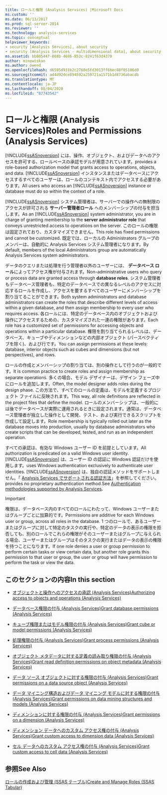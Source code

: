 ```yaml
---
title: ロールと権限 (Analysis Services) |Microsoft Docs
ms.custom: ''
ms.date: 06/13/2017
ms.prod: sql-server-2014
ms.reviewer: ''
ms.technology: analysis-services
ms.topic: conceptual
helpviewer_keywords:
- security [Analysis Services], about security
- security [Analysis Services - multidimensional data], about security
ms.assetid: bb885447-868b-4686-853c-8241f63d4370
author: minewiskan
ms.author: owend
ms.openlocfilehash: d6595d931b2c2760e5fd3013ff6bec88f85106d0
ms.sourcegitcommit: ad4d92dce894592a259721a1571b1d8736abacdb
ms.translationtype: MT
ms.contentlocale: ja-JP
ms.lasthandoff: 08/04/2020
ms.locfileid: "87743542"
---
```

# <a name="roles-and-permissions-analysis-services"></a><span data-ttu-id="2c042-102">ロールと権限 (Analysis Services)</span><span class="sxs-lookup"><span data-stu-id="2c042-102">Roles and Permissions (Analysis Services)</span></span>
  [!INCLUDE[ssASnoversion](../../includes/ssasnoversion-md.md)] <span data-ttu-id="2c042-103">には、操作、オブジェクト、およびデータへのアクセスを許可する、ロールベースの承認モデルが用意されています。</span><span class="sxs-lookup"><span data-stu-id="2c042-103">provides a role-based authorization model that grants access to operations, objects, and data.</span></span> <span data-ttu-id="2c042-104">[!INCLUDE[ssASnoversion](../../includes/ssasnoversion-md.md)] インスタンスまたはデータベースにアクセスするすべてのユーザーは、ロールのコンテキスト内でアクセスする必要があります。</span><span class="sxs-lookup"><span data-stu-id="2c042-104">All users who access an [!INCLUDE[ssASnoversion](../../includes/ssasnoversion-md.md)] instance or database must do so within the context of a role.</span></span>  
  
 <span data-ttu-id="2c042-105">[!INCLUDE[ssASnoversion](../../includes/ssasnoversion-md.md)] システム管理者は、サーバーでの操作への無制限のアクセスが許可される **サーバー管理者ロール** へのメンバーシップの付与を担当します。</span><span class="sxs-lookup"><span data-stu-id="2c042-105">As an [!INCLUDE[ssASnoversion](../../includes/ssasnoversion-md.md)] system administrator, you are in charge of granting membership to the **server administrator role** that conveys unrestricted access to operations on the server.</span></span> <span data-ttu-id="2c042-106">このロールの権限は固定されており、カスタマイズできません。</span><span class="sxs-lookup"><span data-stu-id="2c042-106">This role has fixed permissions and cannot be customized.</span></span> <span data-ttu-id="2c042-107">既定では、ローカルの Administrators グループのメンバーは、自動的に Analysis Services システム管理者になります。</span><span class="sxs-lookup"><span data-stu-id="2c042-107">By default, members of the local Administrators group are automatically Analysis Services system administrators.</span></span>  
  
 <span data-ttu-id="2c042-108">データのクエリまたは処理を行う管理者以外のユーザーには、 **データベース ロール**によってアクセス権が付与されます。</span><span class="sxs-lookup"><span data-stu-id="2c042-108">Non-administrative users who query or process data are granted access through **database roles**.</span></span> <span data-ttu-id="2c042-109">システム管理者もデータベース管理者も、特定のデータベースでの異なるレベルのアクセスに対応するロールを作成し、アクセスを要するすべてのユーザーにメンバーシップを割り当てることができます。</span><span class="sxs-lookup"><span data-stu-id="2c042-109">Both system administrators and database administrators can create the roles that describe different levels of access within a given database, and then assign membership to every user who requires access.</span></span> <span data-ttu-id="2c042-110">各ロールには、特定のデータベース内のオブジェクトおよび操作にアクセスするための、カスタマイズされた一連の権限があります。</span><span class="sxs-lookup"><span data-stu-id="2c042-110">Each role has a customized set of permissions for accessing objects and operations within a particular database.</span></span> <span data-ttu-id="2c042-111">権限を割り当てられるレベルは、データベース、キューブやディメンションなどの内部オブジェクト (パースペクティブを除く)、および行です。</span><span class="sxs-lookup"><span data-stu-id="2c042-111">You can assign permissions at these levels: database, interior objects such as cubes and dimensions (but not perspectives), and rows.</span></span>  
  
 <span data-ttu-id="2c042-112">ロールの作成とメンバーシップの割り当ては、別の操作として行うのが一般的です。</span><span class="sxs-lookup"><span data-stu-id="2c042-112">It is common practice to create roles and assign membership as separate operations.</span></span> <span data-ttu-id="2c042-113">多くの場合、モデル デザイナーは、デザイン フェーズ中にロールを追加します。</span><span class="sxs-lookup"><span data-stu-id="2c042-113">Often, the model designer adds roles during the design phase.</span></span> <span data-ttu-id="2c042-114">この方法で、すべてのロールの定義は、モデルを定義するプロジェクト ファイルに反映されます。</span><span class="sxs-lookup"><span data-stu-id="2c042-114">This way, all role definitions are reflected in the project files that define the model.</span></span> <span data-ttu-id="2c042-115">ロールのメンバーシップは、一般的には後でデータベースが実際に運用されるときに設定されます。通常は、データベース管理者が独立した操作として開発、テスト、および実行できるスクリプトを作成して設定します。</span><span class="sxs-lookup"><span data-stu-id="2c042-115">Role membership is typically rolled out later as the database moves into production, usually by database administrators who create scripts that can be developed, tested, and run as an independent operation.</span></span>  
  
 <span data-ttu-id="2c042-116">すべての承認は、有効な Windows ユーザー ID を前提としています。</span><span class="sxs-lookup"><span data-stu-id="2c042-116">All authorization is predicated on a valid Windows user identity.</span></span> [!INCLUDE[ssASnoversion](../../includes/ssasnoversion-md.md)] <span data-ttu-id="2c042-117">は、ユーザー ID の認証に Windows 認証だけを使用します。</span><span class="sxs-lookup"><span data-stu-id="2c042-117">uses Windows authentication exclusively to authenticate user identities.</span></span> [!INCLUDE[ssASnoversion](../../includes/ssasnoversion-md.md)] <span data-ttu-id="2c042-118">は、独自の認証メソッドをサポートしません。「 [Analysis Services でサポートされる認証方法](../instances/authentication-methodologies-supported-by-analysis-services.md)」を参照してください。</span><span class="sxs-lookup"><span data-stu-id="2c042-118">provides no proprietary authentication method.See [Authentication methodologies supported by Analysis Services](../instances/authentication-methodologies-supported-by-analysis-services.md).</span></span>  
  
> [!IMPORTANT]  
>  <span data-ttu-id="2c042-119">権限は、データベース内のすべてのロールにわたって、Windows ユーザーまたはグループごとに加算的です。</span><span class="sxs-lookup"><span data-stu-id="2c042-119">Permissions are additive for each Windows user or group, across all roles in the database.</span></span> <span data-ttu-id="2c042-120">1 つのロールで、あるユーザーまたはグループに対して特定のタスクの実行や、特定のデータの表示の権限を拒否しても、別のロールでこれらの権限がそのユーザーまたはグループに与えられる場合、ユーザーまたはグループはそのタスクの実行またはデータの表示の権限を持つことになります。</span><span class="sxs-lookup"><span data-stu-id="2c042-120">If one role denies a user or group permission to perform certain tasks or view certain data, but another role grants this permission to that user or group, the user or group will have permission to perform the task or view the data.</span></span>  
  
## <a name="in-this-section"></a><span data-ttu-id="2c042-121">このセクションの内容</span><span class="sxs-lookup"><span data-stu-id="2c042-121">In this section</span></span>  
  
-   [<span data-ttu-id="2c042-122">オブジェクトと操作へのアクセスの承認 &#40;Analysis Services&#41;</span><span class="sxs-lookup"><span data-stu-id="2c042-122">Authorizing access to objects and operations &#40;Analysis Services&#41;</span></span>](authorizing-access-to-objects-and-operations-analysis-services.md)  
  
-   [<span data-ttu-id="2c042-123">データベース権限の付与 &#40;Analysis Services&#41;</span><span class="sxs-lookup"><span data-stu-id="2c042-123">Grant database permissions &#40;Analysis Services&#41;</span></span>](grant-database-permissions-analysis-services.md)  
  
-   [<span data-ttu-id="2c042-124">キューブ権限またはモデル権限の付与 &#40;Analysis Services&#41;</span><span class="sxs-lookup"><span data-stu-id="2c042-124">Grant cube or model permissions &#40;Analysis Services&#41;</span></span>](grant-cube-or-model-permissions-analysis-services.md)  
  
-   [<span data-ttu-id="2c042-125">処理権限の付与 &#40;Analysis Services&#41;</span><span class="sxs-lookup"><span data-stu-id="2c042-125">Grant process permissions &#40;Analysis Services&#41;</span></span>](grant-process-permissions-analysis-services.md)  
  
-   [<span data-ttu-id="2c042-126">オブジェクト メタデータに対する定義の読み取り権限の付与 &#40;Analysis Services&#41;</span><span class="sxs-lookup"><span data-stu-id="2c042-126">Grant read definition permissions on object metadata &#40;Analysis Services&#41;</span></span>](grant-read-definition-permissions-on-object-metadata-analysis-services.md)  
  
-   [<span data-ttu-id="2c042-127">データ ソース オブジェクトに対する権限の付与 &#40;Analysis Services&#41;</span><span class="sxs-lookup"><span data-stu-id="2c042-127">Grant permissions on a data source object &#40;Analysis Services&#41;</span></span>](grant-permissions-on-a-data-source-object-analysis-services.md)  
  
-   [<span data-ttu-id="2c042-128">データ マイニング構造およびデータ マイニング モデルに対する権限の付与 &#40;Analysis Services&#41;</span><span class="sxs-lookup"><span data-stu-id="2c042-128">Grant permissions on data mining structures and models &#40;Analysis Services&#41;</span></span>](grant-permissions-on-data-mining-structures-and-models-analysis-services.md)  
  
-   [<span data-ttu-id="2c042-129">ディメンションに対する権限の付与 &#40;Analysis Services&#41;</span><span class="sxs-lookup"><span data-stu-id="2c042-129">Grant permissions on a dimension &#40;Analysis Services&#41;</span></span>](grant-permissions-on-a-dimension-analysis-services.md)  
  
-   [<span data-ttu-id="2c042-130">ディメンション データへのカスタム アクセス権の付与 &#40;Analysis Services&#41;</span><span class="sxs-lookup"><span data-stu-id="2c042-130">Grant custom access to dimension data &#40;Analysis Services&#41;</span></span>](grant-custom-access-to-dimension-data-analysis-services.md)  
  
-   [<span data-ttu-id="2c042-131">セル データへのカスタム アクセス権の付与 &#40;Analysis Services&#41;</span><span class="sxs-lookup"><span data-stu-id="2c042-131">Grant custom access to cell data &#40;Analysis Services&#41;</span></span>](grant-custom-access-to-cell-data-analysis-services.md)  
  
## <a name="see-also"></a><span data-ttu-id="2c042-132">参照</span><span class="sxs-lookup"><span data-stu-id="2c042-132">See Also</span></span>  
 [<span data-ttu-id="2c042-133">ロールの作成および管理 &#40;SSAS テーブル&#41;</span><span class="sxs-lookup"><span data-stu-id="2c042-133">Create and Manage Roles &#40;SSAS Tabular&#41;</span></span>](../tabular-models/roles-ssas-tabular.md)  
  
  
